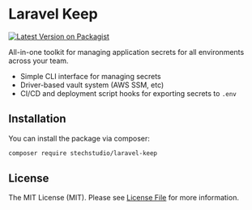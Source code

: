 # Laravel Keep

[![Latest Version on Packagist](https://img.shields.io/packagist/v/stechstudio/laravel-keep.svg?style=flat-square)](https://packagist.org/packages/stechstudio/laravel-keep)

All-in-one toolkit for managing application secrets for all environments across your team. 

- Simple CLI interface for managing secrets
- Driver-based vault system (AWS SSM, etc)
- CI/CD and deployment script hooks for exporting secrets to `.env`

## Installation

You can install the package via composer:

```bash
composer require stechstudio/laravel-keep
```

## License

The MIT License (MIT). Please see [License File](LICENSE.md) for more information.

